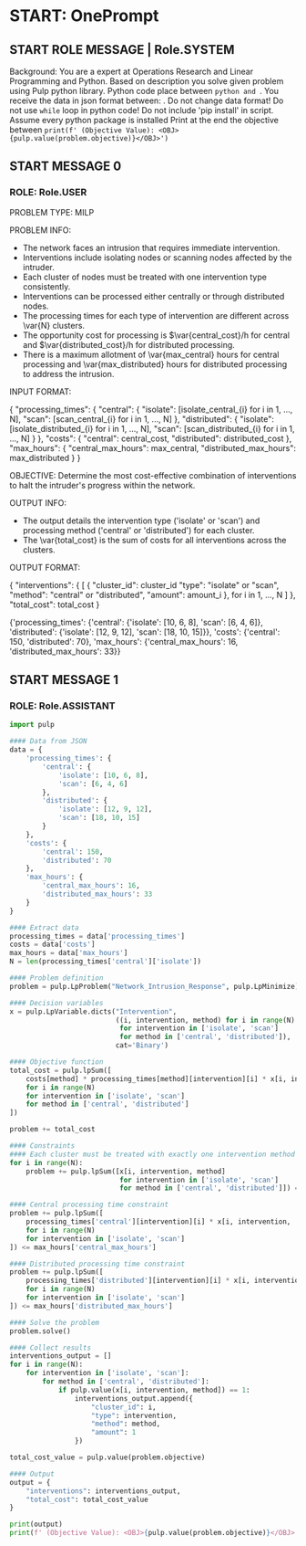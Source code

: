 # START: OnePrompt 
## START ROLE MESSAGE | Role.SYSTEM 
Background: You are a expert at Operations Research and Linear Programming and Python. Based on description you solve given problem using Pulp python library. Python code place between ```python and ```. You receive the data in json format between: <DATA></DATA>. Do not change data format! Do not use `while` loop in python code! Do not include 'pip install' in script. Assume every python package is installed Print at the end the objective between <OBJ></OBJ> `print(f' (Objective Value): <OBJ>{pulp.value(problem.objective)}</OBJ>')`  
## START MESSAGE 0 
### ROLE: Role.USER
<DESCRIPTION>
PROBLEM TYPE: MILP

PROBLEM INFO:

- The network faces an intrusion that requires immediate intervention.
- Interventions include isolating nodes or scanning nodes affected by the intruder.
- Each cluster of nodes must be treated with one intervention type consistently.
- Interventions can be processed either centrally or through distributed nodes.
- The processing times for each type of intervention are different across \var{N} clusters.
- The opportunity cost for processing is $\var{central_cost}/h for central and $\var{distributed_cost}/h for distributed processing.
- There is a maximum allotment of \var{max_central} hours for central processing and \var{max_distributed} hours for distributed processing to address the intrusion.

INPUT FORMAT: 

{
    "processing_times": {
        "central": {
            "isolate": [isolate_central_{i} for i in 1, ..., N],
            "scan": [scan_central_{i} for i in 1, ..., N]
        },
        "distributed": {
            "isolate": [isolate_distributed_{i} for i in 1, ..., N],
            "scan": [scan_distributed_{i} for i in 1, ..., N]
        }
    },
    "costs": {
        "central": central_cost,
        "distributed": distributed_cost
    },
    "max_hours": {
        "central_max_hours": max_central,
        "distributed_max_hours": max_distributed
    }
}

OBJECTIVE: Determine the most cost-effective combination of interventions to halt the intruder's progress within the network.

OUTPUT INFO:

- The output details the intervention type ('isolate' or 'scan') and processing method ('central' or 'distributed') for each cluster.
- The \var{total_cost} is the sum of costs for all interventions across the clusters.

OUTPUT FORMAT:

{
    "interventions": {
        [
            {
            "cluster_id": cluster_id
            "type": "isolate" or "scan",
            "method": "central" or "distributed",
            "amount": amount_i
            },
            for i in 1, ..., N
        ]
    },
    "total_cost": total_cost
}





</DESCRIPTION>
<DATA>
{'processing_times': {'central': {'isolate': [10, 6, 8], 'scan': [6, 4, 6]}, 'distributed': {'isolate': [12, 9, 12], 'scan': [18, 10, 15]}}, 'costs': {'central': 150, 'distributed': 70}, 'max_hours': {'central_max_hours': 16, 'distributed_max_hours': 33}}</DATA>


## START MESSAGE 1 
### ROLE: Role.ASSISTANT
```python
import pulp

#### Data from JSON
data = {
    'processing_times': {
        'central': {
            'isolate': [10, 6, 8],
            'scan': [6, 4, 6]
        },
        'distributed': {
            'isolate': [12, 9, 12],
            'scan': [18, 10, 15]
        }
    },
    'costs': {
        'central': 150,
        'distributed': 70
    },
    'max_hours': {
        'central_max_hours': 16,
        'distributed_max_hours': 33
    }
}

#### Extract data
processing_times = data['processing_times']
costs = data['costs']
max_hours = data['max_hours']
N = len(processing_times['central']['isolate'])

#### Problem definition
problem = pulp.LpProblem("Network_Intrusion_Response", pulp.LpMinimize)

#### Decision variables
x = pulp.LpVariable.dicts("Intervention",
                          ((i, intervention, method) for i in range(N)
                           for intervention in ['isolate', 'scan']
                           for method in ['central', 'distributed']),
                          cat='Binary')

#### Objective function
total_cost = pulp.lpSum([
    costs[method] * processing_times[method][intervention][i] * x[i, intervention, method]
    for i in range(N)
    for intervention in ['isolate', 'scan']
    for method in ['central', 'distributed']
])

problem += total_cost

#### Constraints
#### Each cluster must be treated with exactly one intervention method
for i in range(N):
    problem += pulp.lpSum([x[i, intervention, method]
                           for intervention in ['isolate', 'scan']
                           for method in ['central', 'distributed']]) == 1

#### Central processing time constraint
problem += pulp.lpSum([
    processing_times['central'][intervention][i] * x[i, intervention, 'central']
    for i in range(N)
    for intervention in ['isolate', 'scan']
]) <= max_hours['central_max_hours']

#### Distributed processing time constraint
problem += pulp.lpSum([
    processing_times['distributed'][intervention][i] * x[i, intervention, 'distributed']
    for i in range(N)
    for intervention in ['isolate', 'scan']
]) <= max_hours['distributed_max_hours']

#### Solve the problem
problem.solve()

#### Collect results
interventions_output = []
for i in range(N):
    for intervention in ['isolate', 'scan']:
        for method in ['central', 'distributed']:
            if pulp.value(x[i, intervention, method]) == 1:
                interventions_output.append({
                    "cluster_id": i,
                    "type": intervention,
                    "method": method,
                    "amount": 1
                })

total_cost_value = pulp.value(problem.objective)

#### Output
output = {
    "interventions": interventions_output,
    "total_cost": total_cost_value
}

print(output)
print(f' (Objective Value): <OBJ>{pulp.value(problem.objective)}</OBJ>')
```


